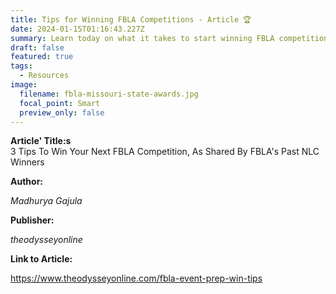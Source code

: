 ```yaml
---
title: Tips for Winning FBLA Competitions - Article 🏆
date: 2024-01-15T01:16:43.227Z
summary: L﻿earn today on what it takes to start winning FBLA competitions!
draft: false
featured: true
tags:
  - Resources
image:
  filename: fbla-missouri-state-awards.jpg
  focal_point: Smart
  preview_only: false
---
```

**A﻿rticle' Title:s**\
3 Tips To Win Your Next FBLA Competition, As Shared By FBLA's Past NLC Winners



**A﻿uthor:**

*Madhurya Gajula*



**Publisher:**

*theodysseyonline*



**Link to Article:**

<https://www.theodysseyonline.com/fbla-event-prep-win-tips>
